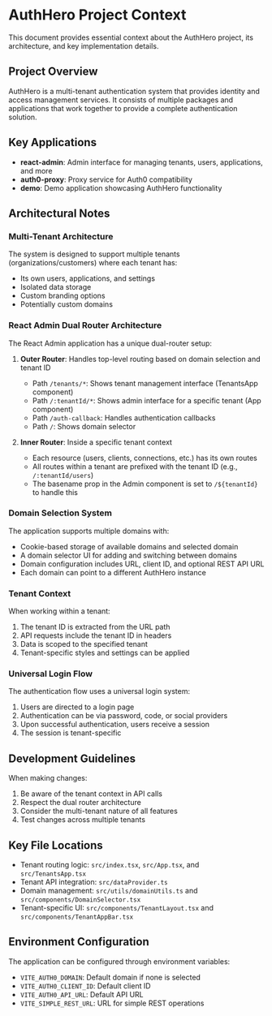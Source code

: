 # AuthHero Project Context

This document provides essential context about the AuthHero project, its architecture, and key implementation details.

## Project Overview

AuthHero is a multi-tenant authentication system that provides identity and access management services. It consists of multiple packages and applications that work together to provide a complete authentication solution.

## Key Applications

- **react-admin**: Admin interface for managing tenants, users, applications, and more
- **auth0-proxy**: Proxy service for Auth0 compatibility
- **demo**: Demo application showcasing AuthHero functionality

## Architectural Notes

### Multi-Tenant Architecture

The system is designed to support multiple tenants (organizations/customers) where each tenant has:
- Its own users, applications, and settings
- Isolated data storage
- Custom branding options
- Potentially custom domains

### React Admin Dual Router Architecture

The React Admin application has a unique dual-router setup:

1. **Outer Router**: Handles top-level routing based on domain selection and tenant ID
   - Path `/tenants/*`: Shows tenant management interface (TenantsApp component)
   - Path `/:tenantId/*`: Shows admin interface for a specific tenant (App component)
   - Path `/auth-callback`: Handles authentication callbacks
   - Path `/`: Shows domain selector

2. **Inner Router**: Inside a specific tenant context
   - Each resource (users, clients, connections, etc.) has its own routes
   - All routes within a tenant are prefixed with the tenant ID (e.g., `/:tenantId/users`)
   - The basename prop in the Admin component is set to `/${tenantId}` to handle this

### Domain Selection System

The application supports multiple domains with:
- Cookie-based storage of available domains and selected domain
- A domain selector UI for adding and switching between domains
- Domain configuration includes URL, client ID, and optional REST API URL
- Each domain can point to a different AuthHero instance

### Tenant Context

When working within a tenant:
1. The tenant ID is extracted from the URL path
2. API requests include the tenant ID in headers
3. Data is scoped to the specified tenant
4. Tenant-specific styles and settings can be applied

### Universal Login Flow

The authentication flow uses a universal login system:
1. Users are directed to a login page
2. Authentication can be via password, code, or social providers
3. Upon successful authentication, users receive a session
4. The session is tenant-specific

## Development Guidelines

When making changes:
1. Be aware of the tenant context in API calls
2. Respect the dual router architecture
3. Consider the multi-tenant nature of all features
4. Test changes across multiple tenants

## Key File Locations

- Tenant routing logic: `src/index.tsx`, `src/App.tsx`, and `src/TenantsApp.tsx`
- Tenant API integration: `src/dataProvider.ts`
- Domain management: `src/utils/domainUtils.ts` and `src/components/DomainSelector.tsx`
- Tenant-specific UI: `src/components/TenantLayout.tsx` and `src/components/TenantAppBar.tsx`

## Environment Configuration

The application can be configured through environment variables:
- `VITE_AUTH0_DOMAIN`: Default domain if none is selected
- `VITE_AUTH0_CLIENT_ID`: Default client ID
- `VITE_AUTH0_API_URL`: Default API URL
- `VITE_SIMPLE_REST_URL`: URL for simple REST operations